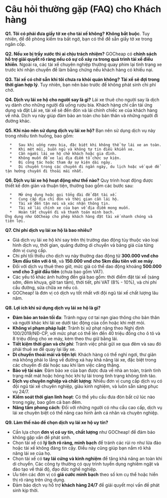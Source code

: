 # Câu hỏi thường gặp (FAQ) cho Khách hàng

**Q1. Tôi có phải đưa giấy tờ xe cho tài xế không?**
   **Không bắt buộc**. Tuy nhiên, để đề phòng kiểm tra bất ngờ, bạn có thể để sẵn giấy tờ xe trong ngăn cốp.

**Q2. Nếu xe bị trầy xước thì ai chịu trách nhiệm?**
   GOCheap có **chính sách hỗ trợ giải quyết rõ ràng nếu có sự cố xảy ra trong quá trình tài xế điều khiển**. Ngoài ra, các tài xế chuyên nghiệp thường quay phim lại tình trạng xe trước khi nhận chuyến để làm bằng chứng nếu khách hàng có khiếu nại.

**Q3. Tài xế có chờ sẵn khi tôi chưa ra khỏi quán không?**
   **Tài xế sẽ đợi trong thời gian hợp lý**. Tuy nhiên, bạn nên báo trước để không phát sinh chi phí chờ.

**Q4. Dịch vụ lái xe hộ cho người say là gì?**
   Lái xe thuê cho người say là dịch vụ dành cho những người đã uống rượu bia. Khách hàng chỉ cần tải ứng dụng và đặt Lái xe, tài xế sẽ đến đón và lái chính chiếc xe của khách hàng về nhà. Dịch vụ này giúp đảm bảo an toàn cho bản thân và những người đi đường khác.

**Q5. Khi nào nên sử dụng dịch vụ lái xe hộ?**
      Bạn nên sử dụng dịch vụ này trong nhiều tình huống, bao gồm:
	  
      *   Sau khi uống rượu bia, đặc biệt khi không thể tự lái xe an toàn.
      *   Khi mệt mỏi, buồn ngủ và không tự tin điều khiển xe.
      *   Cần người lái xe hộ chở khách hoặc gia đình.
      *   Không muốn để xe lại địa điểm tổ chức sự kiện.
      *   Đi công tác hoặc tham dự sự kiện dài ngày.
      *   Di chuyển trong các chuyến đi ngắn ngày, du lịch hoặc về quê để tận hưởng chuyến đi thoải mái nhất.

**Q6. Dịch vụ lái xe hộ hoạt động như thế nào?**
      Quy trình hoạt động được thiết kế đơn giản và thuận tiện, thường bao gồm các bước sau:
	  
      *   Mở ứng dụng hoặc gọi tổng đài để đặt tài xế.
      *   Cung cấp địa chỉ đón và thời gian cần lái hộ.
      *   Tài xế đến tận nơi và xác nhận thông tin.
      *   Tài xế lái chính xe của bạn về địa điểm mong muốn.
      *   Hoàn tất chuyến đi và thanh toán minh bạch.
    Ứng dụng như GOCheap cho phép khách hàng đặt tài xế nhanh chóng và tiện lợi.

**Q7. Chi phí dịch vụ lái xe hộ là bao nhiêu?**

   *   Giá dịch vụ lái xe hộ khi say trên thị trường dao động tùy thuộc vào loại hình dịch vụ, thời gian, quãng đường di chuyển và bảng giá của từng đơn vị cung cấp.
   *   Chi phí tối thiểu cho dịch vụ này thường dao động từ **300.000 vnđ cho 5km đầu tiên với ô tô**, và **150.000 vnđ cho 5km đầu tiên với xe máy**.
   *   Đối với dịch vụ thuê theo giờ, mức giá có thể dao động khoảng **500.000 vnđ cho 3 giờ đầu tiên** (chưa bao gồm VAT).
   *   Các yếu tố khác ảnh hưởng đến giá bao gồm: thời điểm đặt tài xế (sáng sớm, đêm khuya, giờ tan tầm), thời tiết, phí VAT (8% - 10%), và chi phí cầu đường, sửa chữa xe nếu có.
   *   GOCheap! là đơn vị có dịch vụ tốt nhất với đội ngũ tài xế chất lượng lâu năm.

**Q8. Lợi ích khi sử dụng dịch vụ lái xe hộ là gì?**

   *   **Đảm bảo an toàn tối đa**: Tránh nguy cơ tai nạn giao thông cho bản thân và người khác khi lái xe dưới tác động của cồn hoặc khi mệt mỏi.
   *   **Không vi phạm pháp luật**: Tránh bị xử phạt nặng theo Nghị định 100/2019/NĐ-CP, với mức phạt có thể lên đến 40 triệu đồng cho ô tô và 8 triệu đồng cho xe máy, kèm theo thu giữ bằng lái.
   *   **Tiết kiệm thời gian và chi phí**: Tránh việc phải gửi xe qua đêm và sau đó phải thuê xe để quay lại lấy xe.
   *   **Di chuyển thoải mái và tiện lợi**: Khách hàng có thể nghỉ ngơi, thư giãn mà không phải lo lắng về đường xá hay khả năng lái xe, đặc biệt trong các chuyến đi dài hoặc sau khi làm việc căng thẳng.
   *   **Bảo vệ tài sản**: Đảm bảo xe của bạn được đưa về nhà an toàn, tránh tình trạng mất mát hoặc hỏng hóc khi tự lái trong tình trạng không tỉnh táo.
   *   **Dịch vụ chuyên nghiệp và chất lượng**: Nhiều đơn vị cung cấp dịch vụ có đội ngũ tài xế chuyên nghiệp, giàu kinh nghiệm, và luôn sẵn sàng phục vụ 24/7.
   *   **Kiểm soát thời gian linh hoạt**: Có thể yêu cầu đưa đón bất cứ lúc nào trong ngày, bao gồm cả ban đêm.
   *   **Nâng tầm phong cách**: Đối với những người có nhu cầu cao cấp, dịch vụ lái xe chuyên biệt có thể nâng cao hình ảnh cá nhân và chuyên nghiệp.

**Q9. Làm thế nào để chọn dịch vụ lái xe hộ uy tín?**

   *   Cần lựa chọn **đơn vị có uy tín, chất lượng** như GOCheap! để đảm bảo không gặp vấn đề phát sinh.
   *   Chọn tài xế có **lý lịch rõ ràng, minh bạch** để tránh các rủi ro như lừa đảo hoặc tài xế không đáng tin cậy. Điều này cũng giúp bạn nắm rõ khả năng lái xe của họ.
   *   Chọn tài xế có **tay lái cứng và kinh nghiệm** để tăng khả năng an toàn khi di chuyển. Các công ty thường có quy trình tuyển dụng nghiêm ngặt và đào tạo về thái độ, đạo đức nghề nghiệp.
   *   Ưu tiên các đơn vị có **giá cước minh bạch** theo số km cụ thể hoặc hiển thị rõ ràng trên ứng dụng.
   *   Đảm bảo dịch vụ hỗ trợ **khách hàng 24/7** để giải quyết mọi vấn đề phát sinh kịp thời.